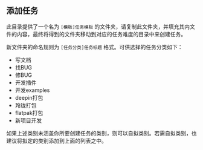 ## 添加任务

此目录提供了一个名为 `[模板]任务模板` 的文件夹，请复制此文件夹，并填充其内文件的内容，最终将得到的文件夹移动到对应的任务难度的目录中来创建任务。

新文件夹的命名规则为 `[任务分类]任务标题` 格式。可供选择的任务分类如下：

- 写文档
- 找BUG
- 修BUG
- 开发插件
- 开发examples
- deepin打包
- 玲珑打包
- flatpak打包
- 新项目开发

如果上述类别未涵盖你所要创建任务的类别，则可以自拟类别。若需自拟类别，也建议将拟定的类别添加到上面的列表之中。
